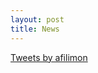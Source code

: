 ```yaml
---
layout: post
title: News
---
```


<a class="twitter-timeline" data-width="500" href="https://twitter.com/afilimon?ref_src=twsrc%5Etfw">Tweets by afilimon</a> <script async src="https://platform.twitter.com/widgets.js" charset="utf-8"></script>
